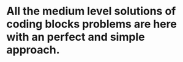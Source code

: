 # All the medium level  solutions of coding blocks problems are here with an perfect and simple approach.



